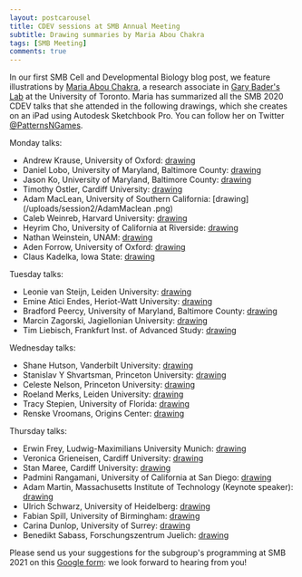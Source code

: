 ```yaml
---
layout: postcarousel
title: CDEV sessions at SMB Annual Meeting
subtitle: Drawing summaries by Maria Abou Chakra
tags: [SMB Meeting]
comments: true
---
```


In our first SMB Cell and Developmental Biology blog post, we feature illustrations by [Maria Abou Chakra](http://individual.utoronto.ca/abouchakra/), a research associate in [Gary Bader's Lab](http://baderlab.org/Home) at the University of Toronto. Maria has summarized all the SMB 2020 CDEV talks that she attended in the following drawings, which she creates on an iPad using Autodesk Sketchbook Pro. You can follow her on Twitter [@PatternsNGames](https://twitter.com/PatternsNGames).

Monday talks:
- Andrew Krause, University of Oxford: [drawing](/uploads/session1/AndrewKrause.png)
- Daniel Lobo, University of Maryland, Baltimore County: [drawing](/uploads/session1/DanielLobo.png)
- Jason Ko, University of Maryland, Baltimore County: [drawing](/uploads/session1/JasonKo.png)
- Timothy Ostler, Cardiff University: [drawing](/uploads/session1/TimothyOstler.png)
- Adam MacLean, University of Southern California: [drawing](/uploads/session2/AdamMaclean .png)
- Caleb Weinreb, Harvard University: [drawing](/uploads/session2/CalebWeinreb.png)
- Heyrim Cho, University of California at Riverside: [drawing](/uploads/session2/HeyrimCho.png)
- Nathan Weinstein, UNAM: [drawing](/uploads/session3/NathanWeinstein.png)
- Aden Forrow, University of Oxford: [drawing](/uploads/session3/AdenForrow.png)
- Claus Kadelka, Iowa State: [drawing](/uploads/session3/ClausKadelka.png)

Tuesday talks:
- Leonie van Steijn, Leiden University: [drawing](/uploads/session4/LeonievanSteijn.png)
- Emine Atici Endes, Heriot-Watt University: [drawing](/uploads/session4/EmineAticiEndes.png)
- Bradford Peercy, University of Maryland, Baltimore County: [drawing](/uploads/session4/BradfordPeercy.png)
- Marcin Zagorski, Jagiellonian University: [drawing](/uploads/session5/MarcinZagorski.png)
- Tim Liebisch, Frankfurt Inst. of Advanced Study: [drawing](/uploads/session5/TimLiebisch.png)

Wednesday talks:
- Shane Hutson, Vanderbilt University: [drawing](/uploads/session6/ShaneHutson.png)
- Stanislav Y Shvartsman, Princeton University: [drawing](/uploads/session6/StanislavShvartsman.png)
- Celeste Nelson, Princeton University: [drawing](/uploads/session6/CelesteNelson.png)
- Roeland Merks, Leiden University: [drawing](/uploads/session6/RoelandMerks.png)
- Tracy Stepien, University of Florida: [drawing](/uploads/session7/TracyStepien.png)
- Renske Vroomans, Origins Center: [drawing](/uploads/session7/RenskeVroomans.png)

Thursday talks:
- Erwin Frey, Ludwig-Maximilians University Munich: [drawing](/uploads/session8/ErwinFrey.png)
- Veronica Grieneisen, Cardiff University: [drawing](/uploads/session8/VeronicaGrieneisen.png)
- Stan Maree, Cardiff University: [drawing](/uploads/session8/StanMaree.png)
- Padmini Rangamani, University of California at San Diego: [drawing](/uploads/session8/PadminiRangamani.png)
- Adam Martin, Massachusetts Institute of Technology (Keynote speaker): [drawing](/uploads/keynote/AdamMartin.png)
- Ulrich Schwarz, University of Heidelberg: [drawing](/uploads/session9/UlrichSchwarz.png)
- Fabian Spill, University of Birmingham: [drawing](/uploads/session9/FabianSpill.png)
- Carina Dunlop, University of Surrey: [drawing](/uploads/session9/CarinaDunlop.png)
- Benedikt Sabass, Forschungszentrum Juelich: [drawing](/uploads/session9/BenediktSabass.png)

Please send us your suggestions for the subgroup's programming at SMB 2021 on this [Google form](https://docs.google.com/forms/d/e/1FAIpQLSe-vKOm0j-WucLRubw_v9oTaxZ0QlTitLBiBtpNqOfdaOGcLA/viewform): we look forward to hearing from you!
